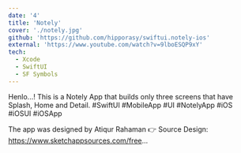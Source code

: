 ```yaml
---
date: '4'
title: 'Notely'
cover: './notely.jpg'
github: 'https://github.com/hipporasy/swiftui.notely-ios'
external: 'https://www.youtube.com/watch?v=9lboESQP9xY'
tech:
  - Xcode
  - SwiftUI
  - SF Symbols
---
```


Henlo...!
This is a Notely App that builds only three screens that have Splash, Home and Detail. #SwiftUI #MobileApp #UI #NotelyApp #iOS #iOSUI #iOSApp

The app was designed by Atiqur Rahaman
👉 Source Design: https://www.sketchappsources.com/free...

